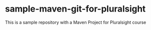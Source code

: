 # sample-maven-git-for-pluralsight
This is a sample repository with a Maven Project for Pluralsight course
